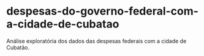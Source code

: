 # despesas-do-governo-federal-com-a-cidade-de-cubatao
Análise exploratória dos dados das despesas federais com a cidade de Cubatão.
